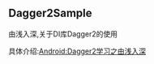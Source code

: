 
Dagger2Sample
---
由浅入深,关于DI库Dagger2的使用

具体介绍:[Android:Dagger2学习之由浅入深](http://blog.csdn.net/wbwjx/article/details/51620138)
